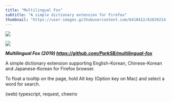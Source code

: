 ```yaml
---
title: "Multilingual Fox"
subtitle: "A simple dictionary extension for Firefox"
thumbnail: "https://user-images.githubusercontent.com/6410412/61639214-00ecab80-acd6-11e9-970a-b4f5970b7497.png"
---
```


![](https://user-images.githubusercontent.com/6410412/61639214-00ecab80-acd6-11e9-970a-b4f5970b7497.png)

![](https://user-images.githubusercontent.com/6410412/61590282-982c0300-abf1-11e9-9845-04e6bd174230.gif)

_**Multilingual Fox (2019) https://github.com/ParkSB/multilingual-fox**_

A simple dictionary extension supporting English-Korean, Chinese-Korean and Japanese-Korean for Firefox browser.

To float a tooltip on the page, hold Alt key (Option key on Mac) and select a word for search.

(web) typescript, request, cheerio